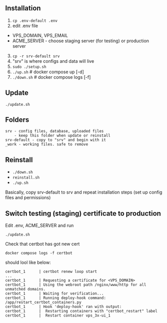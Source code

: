 ## Installation
1. `cp .env-default .env`
2. edit .env file
  - VPS_DOMAIN, VPS_EMAIL
  - ACME_SERVER - choose staging server (for testing) or production server
3. `cp -r srv-default srv`
4. "srv" is where configs and data will live
5. `sudo ./setup.sh`
6. `./up.sh` # docker compose up [-d]
7. `./down.sh` # docker compose logs [-f]

## Update
`./update.sh`

## Folders
    srv - config files, database, uploaded files
        - keep this folder when update or reinstall
    srv-default - copy to "srv" and begin with it
    _work - working files. safe to remove

## Reinstall
- `./down.sh`
- `reinstall.sh`
- `./up.sh`

Basically, copy srv-default to srv and repeat installation steps (set up config files and permissions)

## Switch testing (staging) certificate to production

Edit .env, ACME_SERVER and run

`./update.sh`

Check that certbot has got new cert

`docker compose logs -f certbot`

should lool like below:

    certbot_1      | certbot renew loop start
    ...
    certbot_1      | Requesting a certificate for <VPS_DOMAIN>
    certbot_1      | Using the webroot path /nginx/www/http for all unmatched domains.
    certbot_1      | Waiting for verification...
    certbot_1      | Running deploy-hook command: /app/restart_certbot_containers.py
    certbot_1      | Hook 'deploy-hook' ran with output:
    certbot_1      |  Restarting containers with "certbot_restart" label
    certbot_1      |  Restart container vps_3x-ui_1

